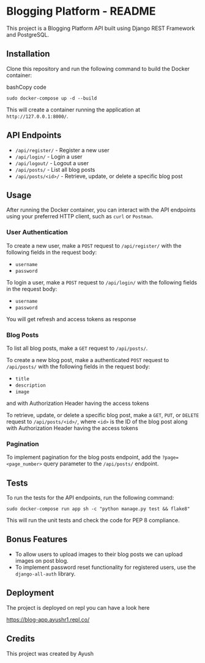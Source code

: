 Blogging Platform - README
==========================

This project is a Blogging Platform API built using Django REST Framework and PostgreSQL.

Installation
------------

Clone this repository and run the following command to build the Docker container:

bashCopy code

`sudo docker-compose up -d --build`

This will create a container running the application at `http://127.0.0.1:8000/`.

API Endpoints
-------------

-   `/api/register/` - Register a new user
-   `/api/login/` - Login a user
-   `/api/logout/` - Logout a user
-   `/api/posts/` - List all blog posts
-   `/api/posts/<id>/` - Retrieve, update, or delete a specific blog post

Usage
-----

After running the Docker container, you can interact with the API endpoints using your preferred HTTP client, such as `curl` or `Postman`.

### User Authentication

To create a new user, make a `POST` request to `/api/register/` with the following fields in the request body:

-   `username`
-   `password`

To login a user, make a `POST` request to `/api/login/` with the following fields in the request body:

-   `username`
-   `password`

You will get refresh and access tokens as response

### Blog Posts

To list all blog posts, make a `GET` request to `/api/posts/`.

To create a new blog post, make a authenticated `POST` request to `/api/posts/` with the following fields in the request body:

-   `title`
-   `description`
-   `image`

and with Authorization Header having the access tokens

To retrieve, update, or delete a specific blog post, make a `GET`, `PUT`, or `DELETE` request to `/api/posts/<id>/`, where `<id>` is the ID of the blog post along with Authorization Header having the access tokens

### Pagination

To implement pagination for the blog posts endpoint, add the `?page=<page_number>` query parameter to the `/api/posts/` endpoint.

Tests
-----

To run the tests for the API endpoints, run the following command:

`sudo docker-compose run app sh -c "python manage.py test && flake8"`

This will run the unit tests and check the code for PEP 8 compliance.

Bonus Features
--------------

-   To allow users to upload images to their blog posts we can upload images on post blog.
-   To implement password reset functionality for registered users, use the `django-all-auth` library.

Deployment
----------
The project is deployed on repl
you can have a look here

https://blog-app.ayushr1.repl.co/


Credits
-------

This project was created by Ayush
